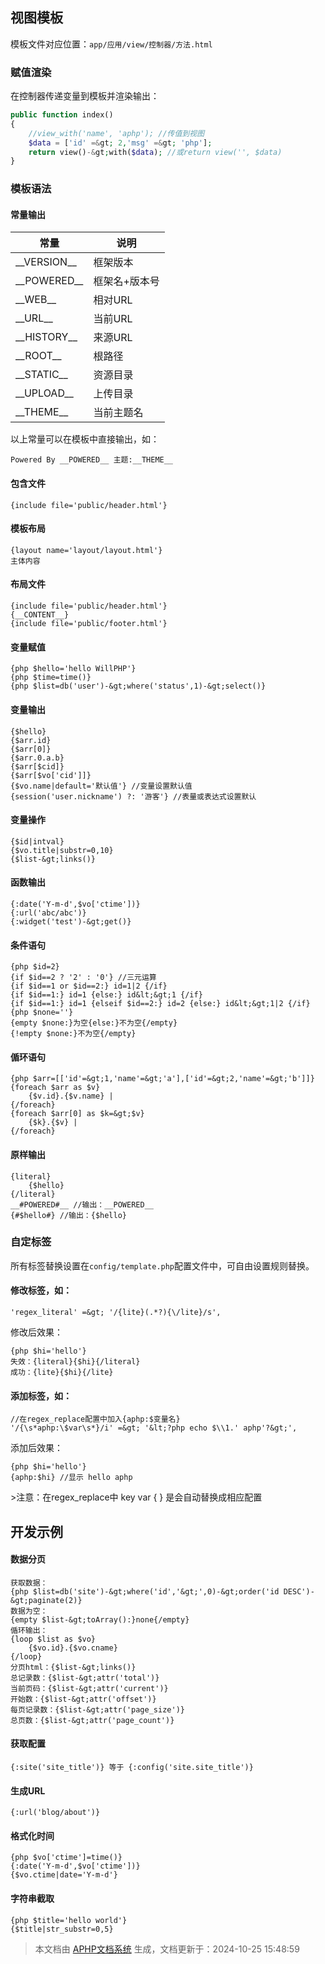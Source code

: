 ## 视图模板

模板文件对应位置：`app/应用/view/控制器/方法.html`

### 赋值渲染

在控制器传递变量到模板并渲染输出：

```php
public function index()
{    
    //view_with('name', 'aphp'); //传值到视图
    $data = ['id' =&gt; 2,'msg' =&gt; 'php'];
    return view()-&gt;with($data); //或return view('', $data)
}
```

### 模板语法

#### 常量输出

| 常量            | 说明          |
| --------------- | ------------- |
| \_\_VERSION\_\_ | 框架版本      |
| \_\_POWERED\_\_ | 框架名+版本号 |
| \_\_WEB\_\_     | 相对URL       |
| \_\_URL\_\_     | 当前URL       |
| \_\_HISTORY\_\_ | 来源URL       |
| \_\_ROOT\_\_    | 根路径        |
| \_\_STATIC\_\_  | 资源目录      |
| \_\_UPLOAD\_\_  | 上传目录      |
| \_\_THEME\_\_   | 当前主题名    |

以上常量可以在模板中直接输出，如：

```
Powered By __POWERED__ 主题:__THEME__
```

#### 包含文件

```
{include file='public/header.html'}
```

#### 模板布局

```
{layout name='layout/layout.html'}
主体内容
```

#### 布局文件

```
{include file='public/header.html'}
{__CONTENT__}
{include file='public/footer.html'}
```

#### 变量赋值

```
{php $hello='hello WillPHP'}
{php $time=time()}
{php $list=db('user')-&gt;where('status',1)-&gt;select()}
```

#### 变量输出

```
{$hello}
{$arr.id} 
{$arr[0]}
{$arr.0.a.b}
{$arr[$cid]}
{$arr[$vo['cid']]}
{$vo.name|default='默认值'} //变量设置默认值 
{session('user.nickname') ?: '游客'} //表量或表达式设置默认
```

#### 变量操作

```
{$id|intval}
{$vo.title|substr=0,10}
{$list-&gt;links()}
```

#### 函数输出

```
{:date('Y-m-d',$vo['ctime'])} 
{:url('abc/abc')}
{:widget('test')-&gt;get()}
```

#### 条件语句

```
{php $id=2}
{if $id==2 ? '2' : '0'} //三元运算
{if $id==1 or $id==2:} id=1|2 {/if}
{if $id==1:} id=1 {else:} id&lt;&gt;1 {/if}
{if $id==1:} id=1 {elseif $id==2:} id=2 {else:} id&lt;&gt;1|2 {/if}
{php $none=''}
{empty $none:}为空{else:}不为空{/empty}
{!empty $none:}不为空{/empty}
```

#### 偱环语句

```
{php $arr=[['id'=&gt;1,'name'=&gt;'a'],['id'=&gt;2,'name'=&gt;'b']]}
{foreach $arr as $v} 
	{$v.id}.{$v.name} |
{/foreach}
{foreach $arr[0] as $k=&gt;$v}
	{$k}.{$v} | 
{/foreach}
```

#### 原样输出

```
{literal}
    {$hello}
{/literal}
__#POWERED#__ //输出：__POWERED__
{#$hello#} //输出：{$hello}
```

### 自定标签

所有标签替换设置在`config/template.php`配置文件中，可自由设置规则替换。

#### 修改标签，如：

```
'regex_literal' =&gt; '/{lite}(.*?){\/lite}/s',
```

修改后效果：

```
{php $hi='hello'}
失效：{literal}{$hi}{/literal}
成功：{lite}{$hi}{/lite}
```

#### 添加标签，如：

```
//在regex_replace配置中加入{aphp:$变量名}
'/{\s*aphp:\$var\s*}/i' =&gt; '&lt;?php echo $\\1.' aphp'?&gt;',
```

添加后效果：

```
{php $hi='hello'}
{aphp:$hi} //显示 hello aphp
```

&gt;注意：在regex_replace中 key var { } 是会自动替换成相应配置

## 开发示例

#### 数据分页

```
获取数据：
{php $list=db('site')-&gt;where('id','&gt;',0)-&gt;order('id DESC')-&gt;paginate(2)}
数据为空：
{empty $list-&gt;toArray():}none{/empty}
偱环输出：
{loop $list as $vo}
    {$vo.id}.{$vo.cname}
{/loop}
分页html：{$list-&gt;links()}
总记录数：{$list-&gt;attr('total')}
当前页码：{$list-&gt;attr('current')}
开始数：{$list-&gt;attr('offset')}
每页记录数：{$list-&gt;attr('page_size')}
总页数：{$list-&gt;attr('page_count')}
```

#### 获取配置

```
{:site('site_title')} 等于 {:config('site.site_title')}
```

#### 生成URL

```
{:url('blog/about')}
```

#### 格式化时间

```
{php $vo['ctime']=time()}
{:date('Y-m-d',$vo['ctime'])} 
{$vo.ctime|date='Y-m-d'} 
```

#### 字符串截取

```
{php $title='hello world'}
{$title|str_substr=0,5}
```

>本文档由 [APHP文档系统](https://doc.aphp.top) 生成，文档更新于：2024-10-25 15:48:59
